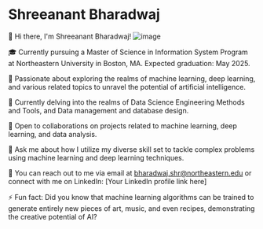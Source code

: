 
# Shreeanant Bharadwaj

👋 Hi there, I'm Shreeanant Bharadwaj!
![image](https://github.com/shreeanantbharadwaj/readme_bio/assets/144931868/f56bdc51-9902-4ada-adf6-9b57d264d500)


🎓 Currently pursuing a Master of Science in Information System Program at Northeastern University in Boston, MA. Expected graduation: May 2025.

🔬 Passionate about exploring the realms of machine learning, deep learning, and various related topics to unravel the potential of artificial intelligence.

🌱 Currently delving into the realms of Data Science Engineering Methods and Tools, and Data management and database design.

🤝 Open to collaborations on projects related to machine learning, deep learning, and data analysis.

💬 Ask me about how I utilize my diverse skill set to tackle complex problems using machine learning and deep learning techniques.

📧 You can reach out to me via email at bharadwaj.shr@northeastern.edu or connect with me on LinkedIn: [Your LinkedIn profile link here]

⚡ Fun fact: Did you know that machine learning algorithms can be trained to generate entirely new pieces of art, music, and even recipes, demonstrating the creative potential of AI?
